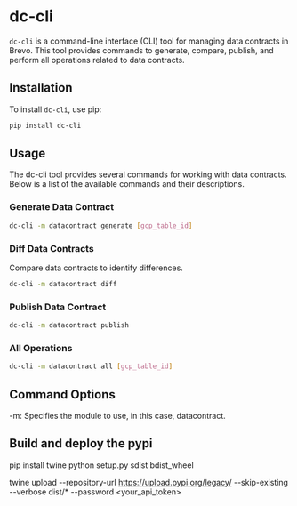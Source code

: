 # dc-cli

`dc-cli` is a command-line interface (CLI) tool for managing data contracts in Brevo. This tool provides commands to generate, compare, publish, and perform all operations related to data contracts.

## Installation

To install `dc-cli`, use pip:

```bash
pip install dc-cli
```

## Usage
The dc-cli tool provides several commands for working with data contracts. Below is a list of the available commands and their descriptions.
### Generate Data Contract
```bash
dc-cli -m datacontract generate [gcp_table_id]
```
### Diff Data Contracts
Compare data contracts to identify differences.
```bash
dc-cli -m datacontract diff
```


### Publish Data Contract

```bash
dc-cli -m datacontract publish
```

### All Operations
```bash
dc-cli -m datacontract all [gcp_table_id]
```


## Command Options
-m: Specifies the module to use, in this case, datacontract.


## Build and deploy the pypi

pip install twine
python setup.py sdist bdist_wheel
<!-- twine upload dist/* -->
twine upload --repository-url https://upload.pypi.org/legacy/ --skip-existing --verbose dist/* --password <your_api_token>
